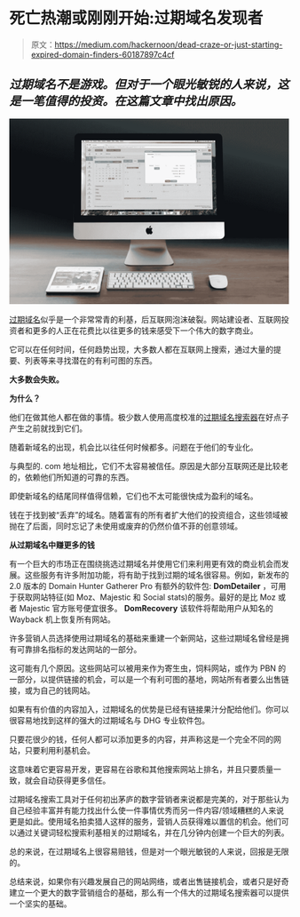 # 死亡热潮或刚刚开始:过期域名发现者

> 原文：<https://medium.com/hackernoon/dead-craze-or-just-starting-expired-domain-finders-60187897c4cf>

## *过期域名不是游戏。但对于一个眼光敏锐的人来说，这是一笔值得的投资。在这篇文章中找出原因。*

![](img/6c3d4a4f0017500baaa4e37b75bd4a7e.png)

[过期域名](https://www.forbes.com/sites/denispinsky/2018/05/01/perfecting-domain-name/#406e4e101aa1)似乎是一个非常常青的利基，后互联网泡沫破裂。网站建设者、互联网投资者和更多的人正在花费比以往更多的钱来感受下一个伟大的数字商业。

它可以在任何时间，任何趋势出现，大多数人都在互联网上搜索，通过大量的提要、列表等来寻找潜在的有利可图的东西。

**大多数会失败。**

**为什么？**

他们在做其他人都在做的事情。极少数人使用高度校准的[过期域名搜索器](https://domainhuntergatherer.com/)在好点子产生之前就找到它们。

随着新域名的出现，机会比以往任何时候都多。问题在于他们的专业化。

与典型的. com 地址相比，它们不太容易被信任。原因是大部分互联网还是比较老的，依赖他们所知道的可靠的东西。

即使新域名的结尾同样值得信赖，它们也不太可能很快成为盈利的域名。

钱在于找到被“丢弃”的域名。随着富有的所有者扩大他们的投资组合，这些领域被抛在了后面，同时忘记了未使用或废弃的仍然价值不菲的创意领域。

**从过期域名中赚更多的钱**

有一个巨大的市场正在围绕挑选过期域名并使用它们来利用更有效的商业机会而发展。这些服务有许多附加功能，将有助于找到过期的域名很容易。例如，新发布的 2.0 版本的 Domain Hunter Gatherer Pro 有额外的软件包:
**DomDetailer** ，可用于获取网站特征(如 Moz、Majestic 和 Social stats)的服务。最好的是比 Moz 或者 Majestic 官方账号便宜很多。
**DomRecovery** 该软件将帮助用户从知名的 Wayback 机上恢复所有网站。

许多营销人员选择使用过期域名的基础来重建一个新网站，这些过期域名曾经是拥有可靠排名指标的发达网站的一部分。

这可能有几个原因。这些网站可以被用来作为寄生虫，饲料网站，或作为 PBN 的一部分，以提供链接的机会，可以是一个有利可图的基地，网站所有者要么出售链接，或为自己的钱网站。

如果有有价值的内容加入，过期域名的优势是已经有链接果汁分配给他们。你可以很容易地找到这样的强大的过期域名与 DHG 专业软件包。

只要花很少的钱，任何人都可以添加更多的内容，并声称这是一个完全不同的网站，只要利用利基机会。

这意味着它更容易开发，更容易在谷歌和其他搜索网站上排名，并且只要质量一致，就会自动获得更多信任。

过期域名搜索工具对于任何初出茅庐的数字营销者来说都是完美的，对于那些认为自己经验丰富并有能力找出什么使一件事情优秀而另一件内容/领域糟糕的人来说更是如此。使用域名拍卖猎人这样的服务，营销人员获得难以置信的机会。他们可以通过关键词轻松搜索利基相关的过期域名，并在几分钟内创建一个巨大的列表。

总的来说，在过期域名上很容易赔钱，但是对一个眼光敏锐的人来说，回报是无限的。

总结来说，如果你有兴趣发展自己的网站网络，或者出售链接机会，或者只是好奇建立一个更大的数字营销组合的基础，那么有一个伟大的过期域名搜索器可以提供一个坚实的基础。